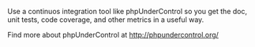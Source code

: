 Use a continuos integration tool like phpUnderControl so you get the doc, unit tests, code coverage, and other metrics in a useful way.

Find more about phpUnderControl at http://phpundercontrol.org/
